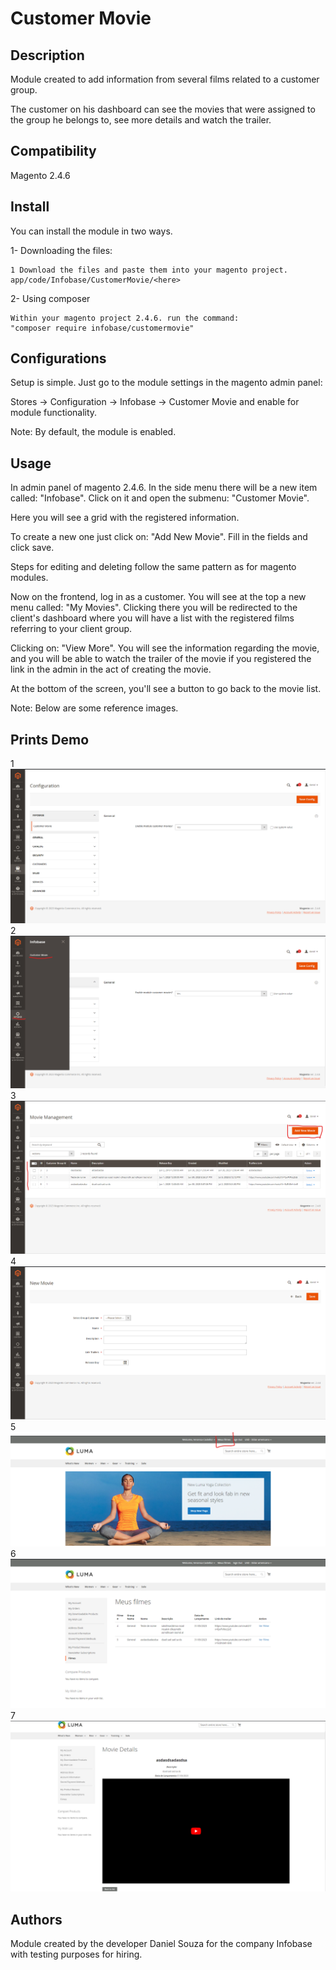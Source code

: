 # Customer Movie


## Description

Module created to add information from several films related to a customer group.

The customer on his dashboard can see the movies that were assigned to the group he belongs to, see more details and watch the trailer.

## Compatibility

Magento 2.4.6

## Install

You can install the module in two ways.

1- Downloading the files:

```
1 Download the files and paste them into your magento project.
app/code/Infobase/CustomerMovie/<here>
```

2- Using composer
```
Within your magento project 2.4.6. run the command:
"composer require infobase/customermovie"
```


## Configurations

Setup is simple.
Just go to the module settings in the magento admin panel:

Stores -> Configuration -> Infobase -> Customer Movie and enable for module functionality.

Note: By default, the module is enabled.

## Usage

In admin panel of magento 2.4.6.
In the side menu there will be a new item called: "Infobase".
Click on it and open the submenu: "Customer Movie".

Here you will see a grid with the registered information.

To create a new one just click on: "Add New Movie". Fill in the fields and click save.

Steps for editing and deleting follow the same pattern as for magento modules.


Now on the frontend, log in as a customer.
You will see at the top a new menu called: "My Movies".
Clicking there you will be redirected to the client's dashboard where you will have a list with the registered films referring to your client group.

Clicking on: "View More".
You will see the information regarding the movie, and you will be able to watch the trailer of the movie if you registered the link in the admin in the act of creating the movie.

At the bottom of the screen, you'll see a button to go back to the movie list.

Note: Below are some reference images.

## Prints Demo
1
![image description](.docImage/1.png)
2
![image description](.docImage/2.png)
3
![image description](.docImage/3.png)
4
![image description](.docImage/4.png)
5
![image description](.docImage/5.png)
6
![image description](.docImage/6.png)
7
![image description](.docImage/7.png)


## Authors
Module created by the developer Daniel Souza for the company Infobase with testing purposes for hiring.
